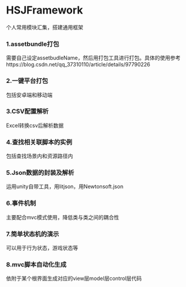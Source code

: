 # HSJFramework
个人常用模块汇集，搭建通用框架

### 1.assetbundle打包

需要自己设定assetbudleName，然后用打包工具进行打包。具体的使用参考https://blog.csdn.net/qq_37310110/article/details/97790226

### 2.一键平台打包

包括安卓端和移动端

### 3.CSV配置解析

Excel转换csv后解析数据

### 4.查找相关联脚本的实例

包括查找场景内和资源路径内

### 5.Json数据的封装及解析

运用unity自带工具，用litjson，用Newtonsoft.json

### 6.事件机制

主要配合mvc模式使用，降低类与类之间的耦合性

### 7.简单状态机的演示

可以用于行为状态，游戏状态等

### 8.mvc脚本自动化生成

依附于某个根界面生成对应的view层model层control层代码



